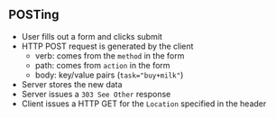 ## POSTing

* User fills out a form and clicks submit
* HTTP POST request is generated by the client
  - verb: comes from the `method` in the form
  - path: comes from `action` in the form
  - body: key/value pairs (`task="buy+milk"`)
* Server stores the new data
* Server issues a `303 See Other` response
* Client issues a HTTP GET for the `Location` specified in the header
